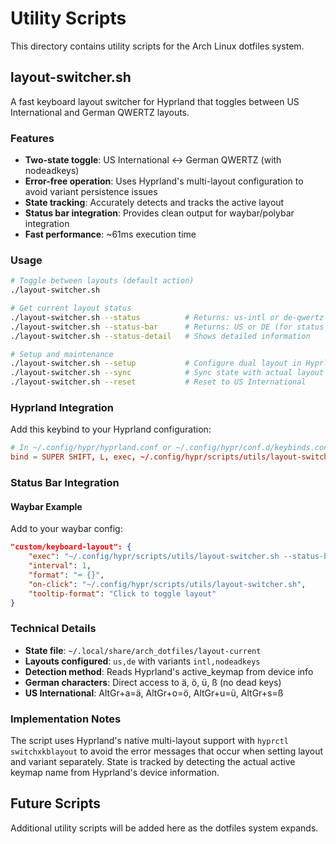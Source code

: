# Utility Scripts

This directory contains utility scripts for the Arch Linux dotfiles system.

## layout-switcher.sh

A fast keyboard layout switcher for Hyprland that toggles between US International and German QWERTZ layouts.

### Features

- **Two-state toggle**: US International ↔ German QWERTZ (with nodeadkeys)
- **Error-free operation**: Uses Hyprland's multi-layout configuration to avoid variant persistence issues
- **State tracking**: Accurately detects and tracks the active layout
- **Status bar integration**: Provides clean output for waybar/polybar integration
- **Fast performance**: ~61ms execution time

### Usage

```bash
# Toggle between layouts (default action)
./layout-switcher.sh

# Get current layout status
./layout-switcher.sh --status          # Returns: us-intl or de-qwertz
./layout-switcher.sh --status-bar      # Returns: US or DE (for status bars)
./layout-switcher.sh --status-detail   # Shows detailed information

# Setup and maintenance
./layout-switcher.sh --setup           # Configure dual layout in Hyprland
./layout-switcher.sh --sync            # Sync state with actual layout
./layout-switcher.sh --reset           # Reset to US International
```

### Hyprland Integration

Add this keybind to your Hyprland configuration:

```conf
# In ~/.config/hypr/hyprland.conf or ~/.config/hypr/conf.d/keybinds.conf
bind = SUPER SHIFT, L, exec, ~/.config/hypr/scripts/utils/layout-switcher.sh
```

### Status Bar Integration

#### Waybar Example

Add to your waybar config:

```json
"custom/keyboard-layout": {
    "exec": "~/.config/hypr/scripts/utils/layout-switcher.sh --status-bar",
    "interval": 1,
    "format": "⌨ {}",
    "on-click": "~/.config/hypr/scripts/utils/layout-switcher.sh",
    "tooltip-format": "Click to toggle layout"
}
```

### Technical Details

- **State file**: `~/.local/share/arch_dotfiles/layout-current`
- **Layouts configured**: `us,de` with variants `intl,nodeadkeys`
- **Detection method**: Reads Hyprland's active_keymap from device info
- **German characters**: Direct access to ä, ö, ü, ß (no dead keys)
- **US International**: AltGr+a=ä, AltGr+o=ö, AltGr+u=ü, AltGr+s=ß

### Implementation Notes

The script uses Hyprland's native multi-layout support with `hyprctl switchxkblayout` to avoid the error messages that occur when setting layout and variant separately. State is tracked by detecting the actual active keymap name from Hyprland's device information.

## Future Scripts

Additional utility scripts will be added here as the dotfiles system expands.